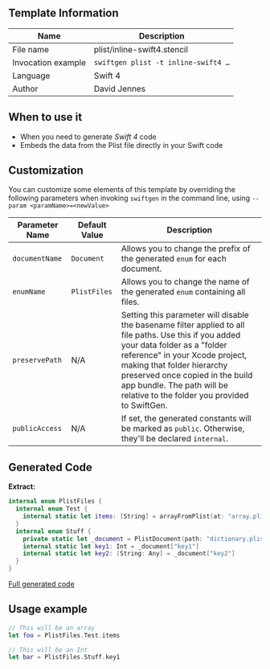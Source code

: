 ## Template Information

| Name      | Description       |
| --------- | ----------------- |
| File name | plist/inline-swift4.stencil |
| Invocation example | `swiftgen plist -t inline-swift4 …` |
| Language | Swift 4 |
| Author | David Jennes |

## When to use it

- When you need to generate *Swift 4* code
- Embeds the data from the Plist file directly in your Swift code

## Customization

You can customize some elements of this template by overriding the following parameters when invoking `swiftgen` in the command line, using `--param <paramName>=<newValue>`

| Parameter Name | Default Value | Description |
| -------------- | ------------- | ----------- |
| `documentName` | `Document` | Allows you to change the prefix of the generated `enum` for each document. |
| `enumName` | `PlistFiles` | Allows you to change the name of the generated `enum` containing all files. |
| `preservePath` | N/A | Setting this parameter will disable the basename filter applied to all file paths. Use this if you added your data folder as a "folder reference" in your Xcode project, making that folder hierarchy preserved once copied in the build app bundle. The path will be relative to the folder you provided to SwiftGen. |
| `publicAccess` | N/A | If set, the generated constants will be marked as `public`. Otherwise, they'll be declared `internal`. |

## Generated Code

**Extract:**

```swift
internal enum PlistFiles {
  internal enum Test {
    internal static let items: [String] = arrayFromPlist(at: "array.plist")
  }
  internal enum Stuff {
    private static let _document = PlistDocument(path: "dictionary.plist")
    internal static let key1: Int = _document["key1"]
    internal static let key2: [String: Any] = _document["key2"]
  }
}
```

[Full generated code](https://github.com/SwiftGen/SwiftGen/blob/master/Tests/Fixtures/Generated/Plist/inline-swift4-context-all.swift)

## Usage example

```swift
// This will be an array
let foo = PlistFiles.Test.items

// This will be an Int
let bar = PlistFiles.Stuff.key1
```
